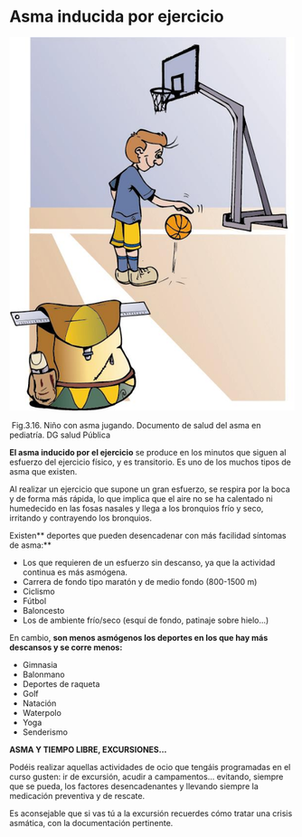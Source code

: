 # Asma inducida por ejercicio


![Niños jugando con asma](img/M3_U2_asma_deporte.jpg)


 Fig.3.16. Niño con asma jugando. Documento de salud del asma en pediatría. DG salud Pública

**El asma inducido por el ejercicio** se produce en los minutos que siguen al esfuerzo del ejercicio físico, y es transitorio. Es uno de los muchos tipos de asma que existen.

Al realizar un ejercicio que supone un gran esfuerzo, se respira por la boca y de forma más rápida, lo que implica que el aire no se ha calentado ni humedecido en las fosas nasales y llega a los bronquios frío y seco, irritando y contrayendo los bronquios.

Existen** deportes que pueden desencadenar con más facilidad síntomas de asma:**

*   Los que requieren de un esfuerzo sin descanso, ya que la actividad continua es más asmógena.
*   Carrera de fondo tipo maratón y de medio fondo (800-1500 m)
*   Ciclismo
*   Fútbol
*   Baloncesto
*   Los de ambiente frío/seco (esquí de fondo, patinaje sobre hielo...)

En cambio, **son menos asmógenos los deportes en los que hay más descansos y se corre menos:**

*   Gimnasia
*   Balonmano
*   Deportes de raqueta
*   Golf
*   Natación
*   Waterpolo
*   Yoga
*   Senderismo

**ASMA Y TIEMPO LIBRE, EXCURSIONES...**

Podéis realizar aquellas actividades de ocio que tengáis programadas en el curso gusten: ir de excursión, acudir a campamentos... evitando, siempre que se pueda, los factores desencadenantes y llevando siempre la medicación preventiva y de rescate.

Es aconsejable que si vas tú a la excursión recuerdes cómo tratar una crisis asmática, con la documentación pertinente.

